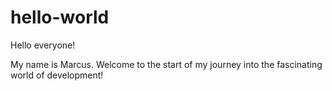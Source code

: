 # hello-world

Hello everyone!

My name is Marcus.
Welcome to the start of my journey into the fascinating world of development!

